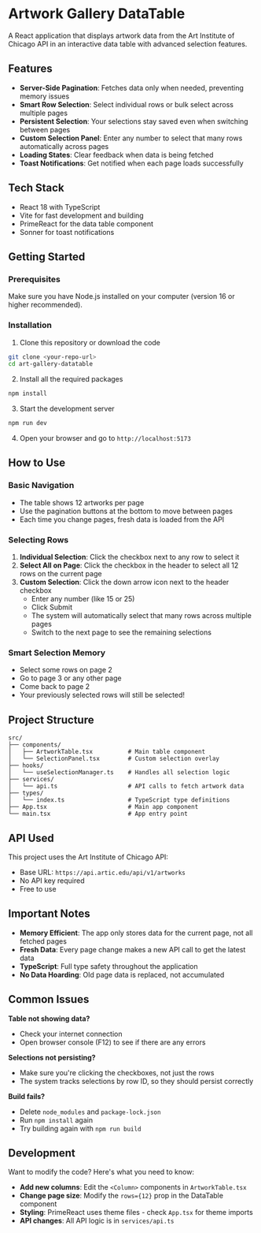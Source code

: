 # Artwork Gallery DataTable

A React application that displays artwork data from the Art Institute of Chicago API in an interactive data table with advanced selection features.

## Features

- **Server-Side Pagination**: Fetches data only when needed, preventing memory issues
- **Smart Row Selection**: Select individual rows or bulk select across multiple pages
- **Persistent Selection**: Your selections stay saved even when switching between pages
- **Custom Selection Panel**: Enter any number to select that many rows automatically across pages
- **Loading States**: Clear feedback when data is being fetched
- **Toast Notifications**: Get notified when each page loads successfully

## Tech Stack

- React 18 with TypeScript
- Vite for fast development and building
- PrimeReact for the data table component
- Sonner for toast notifications

## Getting Started

### Prerequisites

Make sure you have Node.js installed on your computer (version 16 or higher recommended).

### Installation

1. Clone this repository or download the code
```bash
git clone <your-repo-url>
cd art-gallery-datatable
```

2. Install all the required packages
```bash
npm install
```

3. Start the development server
```bash
npm run dev
```

4. Open your browser and go to `http://localhost:5173`

## How to Use

### Basic Navigation
- The table shows 12 artworks per page
- Use the pagination buttons at the bottom to move between pages
- Each time you change pages, fresh data is loaded from the API

### Selecting Rows
1. **Individual Selection**: Click the checkbox next to any row to select it
2. **Select All on Page**: Click the checkbox in the header to select all 12 rows on the current page
3. **Custom Selection**: Click the down arrow icon next to the header checkbox
   - Enter any number (like 15 or 25)
   - Click Submit
   - The system will automatically select that many rows across multiple pages
   - Switch to the next page to see the remaining selections

### Smart Selection Memory
- Select some rows on page 2
- Go to page 3 or any other page
- Come back to page 2
- Your previously selected rows will still be selected!

## Project Structure

```
src/
├── components/
│   ├── ArtworkTable.tsx          # Main table component
│   └── SelectionPanel.tsx        # Custom selection overlay
├── hooks/
│   └── useSelectionManager.ts    # Handles all selection logic
├── services/
│   └── api.ts                    # API calls to fetch artwork data
├── types/
│   └── index.ts                  # TypeScript type definitions
├── App.tsx                       # Main app component
└── main.tsx                      # App entry point
```


## API Used

This project uses the Art Institute of Chicago API:
- Base URL: `https://api.artic.edu/api/v1/artworks`
- No API key required
- Free to use

## Important Notes

- **Memory Efficient**: The app only stores data for the current page, not all fetched pages
- **Fresh Data**: Every page change makes a new API call to get the latest data
- **TypeScript**: Full type safety throughout the application
- **No Data Hoarding**: Old page data is replaced, not accumulated

## Common Issues

**Table not showing data?**
- Check your internet connection
- Open browser console (F12) to see if there are any errors

**Selections not persisting?**
- Make sure you're clicking the checkboxes, not just the rows
- The system tracks selections by row ID, so they should persist correctly

**Build fails?**
- Delete `node_modules` and `package-lock.json`
- Run `npm install` again
- Try building again with `npm run build`

## Development

Want to modify the code? Here's what you need to know:

- **Add new columns**: Edit the `<Column>` components in `ArtworkTable.tsx`
- **Change page size**: Modify the `rows={12}` prop in the DataTable component
- **Styling**: PrimeReact uses theme files - check `App.tsx` for theme imports
- **API changes**: All API logic is in `services/api.ts`
